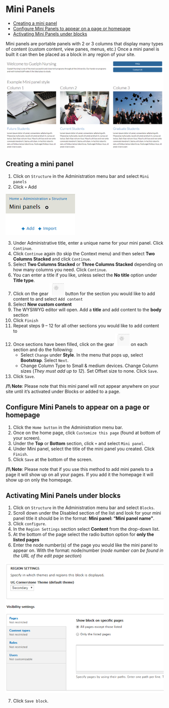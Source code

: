 # Mini Panels

* [Creating a mini panel](#creating-a-mini-panel)
* [Configure Mini Panels to appear on a page or homepage](#configure-mini-panels-to-appear-on-a-page-or-homepage)
* [Activating Mini Panels under blocks](#activating-mini-panels-under-blocks)

Mini panels are portable panels with 2 or 3 columns that display many types of content (custom content, view panes, menus, etc.) 
Once a mini panel is built it can then be placed as a block in any region of your site.

![An Example of a mini panel](../images/Mini-panel-example.PNG)

## Creating a mini panel
1.	Click on `Structure` in the Administration menu bar and select `Mini panels` 
2.	Click `+` Add

   ![Add option](../images/add-mini-panel.png)

3.	Under Administrative title, enter a unique name for your mini panel. Click `Continue`.
4.	Click `Continue` again (to skip the Context menu) and then select **Two Columns Stacked** and click `Continue`.
5.	Select **Two Columns Stacked** or **Three Columns Stacked** depending on how many columns you need. Click `Continue`.
6.	You can enter a title if you like, unless select the **No title** option under **Title type**.
7.	Click on the gear ![gear button](../images/gear.PNG) button for the section you would like to add content to and select `Add content`
8.	Select **New custom content**
9.	The WYSIWYG editor will open. Add a **title** and add content to the **body** section
10.	Click `Finish`
11.	Repeat steps 9 – 12 for all other sections you would like to add content to
12.	Once sections have been filled, click on the gear ![gear button](../images/gear.PNG) on each section and do the following:
    * Select `Change` under **Style**. In the menu that pops up, select **Bootstrap**. Select `Next`.
    *	Change Column Type to Small & medium devices. Change Column sizes (*They must add up to 12*). Set Offset size to none. Click `Save`.
13.	Click `Save`.

**/!\ Note**: Please note that this mini panel will not appear anywhere on your site until it’s activated under Blocks or added to a page.

## Configure Mini Panels to appear on a page or homepage
1.	Click the `Home button` in the Administration menu bar.
2.	Once on the home page, click `Customize this page` (found at bottom of your screen).
3.	Under the **Top** or **Bottom** section, click `+` and select `Mini panel`.
4.	Under Mini panel, select the title of the mini panel you created. Click `Finish`.
5.	Click `Save` at the bottom of the screen.

**/!\ Note**: Please note that if you use this method to add mini panels to a page it will show up on all your pages. 
If you add it the homepage it will show up on only the homepage.


## Activating Mini Panels under blocks
1.	Click on `Structure` in the Administration menu bar and select `Blocks`.
2.	Scroll down under the Disabled section of the list and look for your mini panel title it should be in the format: **Mini panel:
“Mini panel name”**.
3.	Click `configure`.
4.	In the `Region Settings` section select **Content** from the drop-down list.
5.	At the bottom of the page select the radio button option for **only the listed pages**
6.	Enter the node number(s) of the page you would like the mini panel to appear on. With the format: node/number 
(*node number can be found in the URL of the edit page section*)

![block configuration](../images/Mini-panel-block.PNG)

7.	Click `Save block`.
